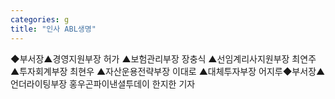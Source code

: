 ```yaml
---
categories: g
title: "인사 ABL생명"
---
```

◆부서장▲경영지원부장 허가 ▲보험관리부장 장충식 ▲선임계리사지원부장 최연주 ▲투자회계부장 최현우 ▲자산운용전략부장 이대로 ▲대체투자부장 어지루◆부서장▲언더라이팅부장 홍우곤파이낸셜투데이 한지한 기자
